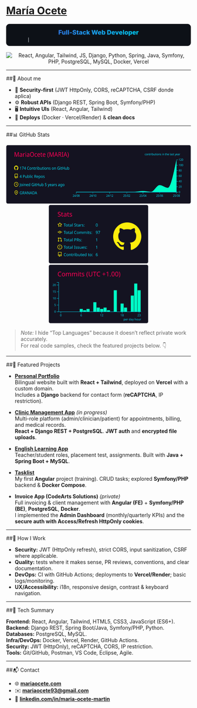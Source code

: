 # [María Ocete](https://mariaocete.com/)
<p align="center"><img src="./assets/role-banner.svg" alt="Full-Stack Web Developer" /></p>

<!-- Tech icons (contraste alto, una línea) -->
<p align="center">
  <img
    src="https://skillicons.dev/icons?i=react,angular,tailwind,js,django,python,spring,java,symfony,php,postgres,mysql,docker,vercel&theme=dark&perline=14"
    alt="React, Angular, Tailwind, JS, Django, Python, Spring, Java, Symfony, PHP, PostgreSQL, MySQL, Docker, Vercel"
  />
</p>

---

##👋 About me
- 🔐 **Security-first** (JWT HttpOnly, CORS, reCAPTCHA, CSRF donde aplica)  
- ⚙️ **Robust APIs** (Django REST, Spring Boot, Symfony/PHP)  
- 🖥️ **Intuitive UIs** (React, Angular, Tailwind)  
- 🚀 **Deploys** (Docker · Vercel/Render) & **clean docs**

---

##📊 GitHub Stats

<p align="center">
  <img src="./profile-summary-card-output/2077/0-profile-details.svg" alt="Profile details" height="160" />
  <img src="./profile-summary-card-output/2077/3-stats.svg" alt="Stats" height="160" />
  <img src="./profile-summary-card-output/2077/4-productive-time.svg" alt="Commits by hour" height="160" />
</p>

> *Note:* I hide “Top Languages” because it doesn’t reflect private work accurately.  
> For real code samples, check the featured projects below. 👇

---

##🚀 Featured Projects

- **[Personal Portfolio](https://github.com/MariaOcete/Portfolio-readme)**  
  Bilingual website built with **React + Tailwind**, deployed on **Vercel** with a custom domain.  
  Includes a **Django** backend for contact form (**reCAPTCHA**, IP restriction).

- **[Clinic Management App](https://github.com/MariaOcete/clinics-app)** *(in progress)*  
  Multi-role platform (admin/clinician/patient) for appointments, billing, and medical records.  
  **React + Django REST + PostgreSQL**. **JWT auth** and **encrypted file uploads**.

- **[English Learning App](https://github.com/MariaOcete/english_web-readme/blob/main/README.md)**  
  Teacher/student roles, placement test, assignments. Built with **Java + Spring Boot + MySQL**.

- **[Tasklist](https://github.com/MariaOcete/TaskList)**  
  My first **Angular** project (training). CRUD tasks; explored **Symfony/PHP** backend & **Docker Compose**.

- **Invoice App (CodeArts Solutions)** *(private)*  
  Full invoicing & client management with **Angular (FE)** + **Symfony/PHP (BE)**, **PostgreSQL**, **Docker**.  
  I implemented the **Admin Dashboard** (monthly/quarterly KPIs) and the **secure auth with Access/Refresh HttpOnly cookies**.

---

##🧠 How I Work

- **Security:** JWT (HttpOnly refresh), strict CORS, input sanitization, CSRF where applicable.  
- **Quality:** tests where it makes sense, PR reviews, conventions, and clear documentation.  
- **DevOps:** CI with GitHub Actions; deployments to **Vercel/Render**; basic logs/monitoring.  
- **UX/Accessibility:** i18n, responsive design, contrast & keyboard navigation.

---

##🧰 Tech Summary

**Frontend:** React, Angular, Tailwind, HTML5, CSS3, JavaScript (ES6+).  
**Backend:** Django REST, Spring Boot/Java, Symfony/PHP, Python.  
**Databases:** PostgreSQL, MySQL.  
**Infra/DevOps:** Docker, Vercel, Render, GitHub Actions.  
**Security:** JWT (HttpOnly), reCAPTCHA, CORS, IP restriction.  
**Tools:** Git/GitHub, Postman, VS Code, Eclipse, Agile.

---

##📬 Contact

- 🌐 **[mariaocete.com](https://mariaocete.com/)**
- ✉️ **mariaocete93@gmail.com**
- 🔗 **[linkedin.com/in/maria-ocete-martin](https://www.linkedin.com/in/maria-ocete-martin/)**

